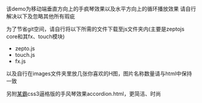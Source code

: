 该demo为移动端垂直方向上的手疯琴效果以及水平方向上的循环播放效果
请自行解决以下及忽略其他所有瑕疵

为了节省git空间，请自行将以下所需的文件下载至js文件夹内(主要是zeptojs core和其fx、touch模块)

- zepto.js
- touch.js
- fx.js

以及自行在images文件夹里放几张你喜欢的H图，图片名称数量请与html中保持一致



另附[某霸](https://github.com/Jiasm)css3逼格版的手风琴效果accordion.html，更简洁、时尚